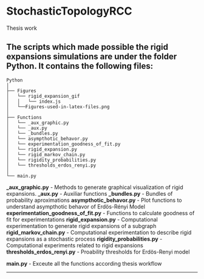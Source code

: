 # StochasticTopologyRCC
Thesis work

The scripts which made possible the rigid expansions simulations are under the folder Python. It contains the following files:
---
```
Python
│
├── Figures
│   └── rigid_expansion_gif
│   │   └── index.js
│   └──Figures-used-in-latex-files.png
│
├── Functions
│   └── _aux_graphic.py
│   └── _aux.py
│   └── _bundles.py
│   └── asympthotic_behavor.py
│   └── experimentation_goodness_of_fit.py
│   └── rigid_expansion.py
│   └── rigid_markov_chain.py
│   └── rigidity_probabilities.py
│   └── thresholds_erdos_renyi.py
│
└── main.py
```
**_aux_graphic.py** - Methods to generate graphical visualization of rigid expansions.
**_aux.py** - Auxiliar functions
**_bundles.py** - Bundles of probability aproximations
**asympthotic_behavor.py** - Plot functions to understand asympthotic behavor of Erdös-Rényi Model
**experimentation_goodness_of_fit.py** - Functions to calculate goodness of fit for experimentations
**rigid_expansion.py** - Computational experimentation to generate rigid expansions of a subgraph
**rigid_markov_chain.py** - Computational experimentation to describe rigid expansions as a stochastic process
**rigidity_probabilities.py** - Computational experiments related to rigid expansions
**thresholds_erdos_renyi.py** - Proability thresholds for Erdös-Renyi model

**main.py** - Exceute all the functions according thesis workflow

---
